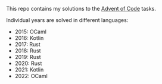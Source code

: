 This repo contains my solutions to the [Advent of
Code](https://adventofcode.com/) tasks.

Individual years are solved in different languages:
- 2015: OCaml
- 2016: Kotlin
- 2017: Rust
- 2018: Rust
- 2019: Rust
- 2020: Rust
- 2021: Kotlin
- 2022: OCaml

